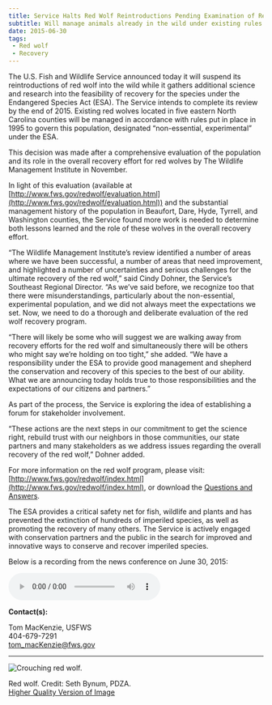 ```yaml
---
title: Service Halts Red Wolf Reintroductions Pending Examination of Recovery Program
subtitle: Will manage animals already in the wild under existing rules for non-essential, experimental population
date: 2015-06-30
tags:
 - Red wolf
 - Recovery
---
```


The U.S. Fish and Wildlife Service announced today it will suspend its reintroductions of red wolf into the wild while it gathers additional science and research into the feasibility of recovery for the species under the Endangered Species Act (ESA). The Service intends to complete its review by the end of 2015\. Existing red wolves located in five eastern North Carolina counties will be managed in accordance with rules put in place in 1995 to govern this population, designated “non-essential, experimental” under the ESA.

This decision was made after a comprehensive evaluation of the population and its role in the overall recovery effort for red wolves by The Wildlife Management Institute in November.

In light of this evaluation (available at [http://www.fws.gov/redwolf/evaluation.html](http://www.fws.gov/redwolf/evaluation.html)) and the substantial management history of the population in Beaufort, Dare, Hyde, Tyrrell, and Washington counties, the Service found more work is needed to determine both lessons learned and the role of these wolves in the overall recovery effort.

“The Wildlife Management Institute’s review identified a number of areas where we have been successful, a number of areas that need improvement, and highlighted a number of uncertainties and serious challenges for the ultimate recovery of the red wolf,” said Cindy Dohner, the Service’s Southeast Regional Director. “As we’ve said before, we recognize too that there were misunderstandings, particularly about the non-essential, experimental population, and we did not always meet the expectations we set. Now, we need to do a thorough and deliberate evaluation of the red wolf recovery program.

“There will likely be some who will suggest we are walking away from recovery efforts for the red wolf and simultaneously there will be others who might say we’re holding on too tight,” she added. “We have a responsibility under the ESA to provide good management and shepherd the conservation and recovery of this species to the best of our ability. What we are announcing today holds true to those responsibilities and the expectations of our citizens and partners.”

As part of the process, the Service is exploring the idea of establishing a forum for stakeholder involvement.

“These actions are the next steps in our commitment to get the science right, rebuild trust with our neighbors in those communities, our state partners and many stakeholders as we address issues regarding the overall recovery of the red wolf,” Dohner added.

For more information on the red wolf program, please visit: [http://www.fws.gov/redwolf/index.html](http://www.fws.gov/redwolf/index.html), or download the [Questions and Answers](http://www.fws.gov/southeast/es/pdf/red-wolf-faq-july-1-2015.pdf).

The ESA provides a critical safety net for fish, wildlife and plants and has prevented the extinction of hundreds of imperiled species, as well as promoting the recovery of many others. The Service is actively engaged with conservation partners and the public in the search for improved and innovative ways to conserve and recover imperiled species.

Below is a recording from the news conference on June 30, 2015:

<audio controls="" style="text-align:center;"><source src="http://www.fws.gov/southeast/audio/RedWolfNewsConference20150630.mp3" type="audio/mpeg"> Your browser does not support the audio element.</audio>

**Contact(s):**  

Tom MacKenzie, USFWS  
404-679-7291  
[tom_macKenzie@fws.gov](mailto:tom_macKenzie@fws.gov)

* * *

![Crouching red wolf.](images/newsUploads/newsThumbs/newsImageThumb456CB36D-F587-7CD1-7021195729AF7928.jpg)

Red wolf. Credit: Seth Bynum, PDZA.  
[Higher Quality Version of Image](https://www.flickr.com/photos/usfwssoutheast/8414871504/)
